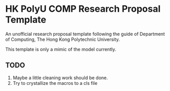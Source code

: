 HK PolyU COMP Research Proposal Template
=====================================

An unofficial research proposal template following the guide of Department of Computing, The Hong Kong Polytechnic University.

This template is only a mimic of the model currently.

TODO
-----------------
1. Maybe a little cleaning work should be done.
2. Try to crystallize the macros to a cls file
